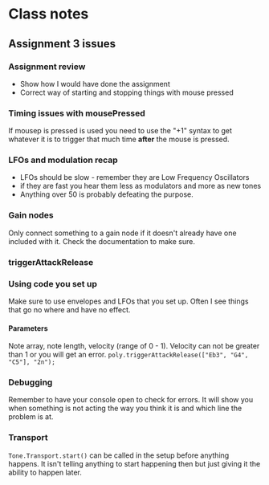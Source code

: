 # Class notes 

## Assignment 3 issues 

### Assignment review 

* Show how I would have done the assignment
* Correct way of starting and stopping things with mouse pressed 

### Timing issues with mousePressed
If mousep is pressed is used you need to use the "+1" syntax to get whatever it is to trigger that much time **after** the mouse is pressed. 

### LFOs and modulation recap 

* LFOs should be slow - remember they are Low Frequency Oscillators 
* if they are fast you hear them less as modulators and more as new tones 
* Anything over 50 is probably defeating the purpose. 

### Gain nodes

Only connect something to a gain node if it doesn't already have one included with it. Check the documentation to make sure. 

### triggerAttackRelease

### Using code you set up

Make sure to use envelopes and LFOs that you set up. Often I see things that go no where and have no effect. 

#### Parameters
Note array, note length, velocity (range of 0 - 1). 
Velocity can not be greater than 1 or you will get an error. 
`poly.triggerAttackRelease(["Eb3", "G4", "C5"], "2n");`

### Debugging 

Remember to have your console open to check for errors. It will show you when something is not acting the way you think it is and which line the problem is at. 

### Transport

`Tone.Transport.start()` can be called in the setup before anything happens. It isn't telling anything to start happening then but just giving it the ability to happen later. 